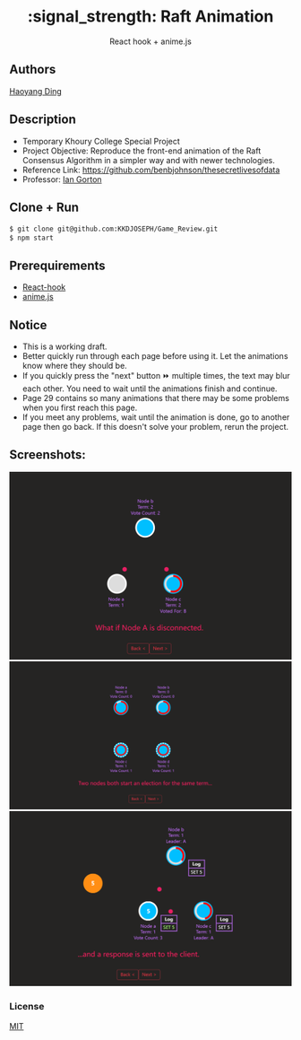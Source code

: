 <h1 align="center">
:signal_strength: Raft Animation
</h1>
<p align="center">
React hook + anime.js
</p>

## Authors
[Haoyang Ding](https://github.com/KKDJOSEPH)

## Description
- Temporary Khoury College Special Project
- Project Objective: Reproduce the front-end animation of the Raft Consensus Algorithm in a simpler way and with newer technologies.
- Reference Link: https://github.com/benbjohnson/thesecretlivesofdata
- Professor: <a href="https://www.linkedin.com/in/gortonator/"> Ian Gorton </a>

## Clone + Run
```terminal
$ git clone git@github.com:KKDJOSEPH/Game_Review.git
$ npm start
```

## Prerequirements
- [React-hook](https://react.dev/blog/2023/03/16/introducing-react-dev)
- [anime.js](https://github.com/juliangarnier/anime/)

## Notice
- This is a working draft.
- Better quickly run through each page before using it. Let the animations know where they should be.
- If you quickly press the "next" button :fast_forward: multiple times, the text may blur each other. You need to wait until the animations finish and continue.
- Page 29 contains so many animations that there may be some problems when you first reach this page.
- If you meet any problems, wait until the animation is done, go to another page then go back. If this doesn't solve your problem, rerun the project.

 ## Screenshots:
![](Screenshots/pic1.png)
![](Screenshots/pic2.png)
![](Screenshots/pic3.png)

### License
[MIT]()
